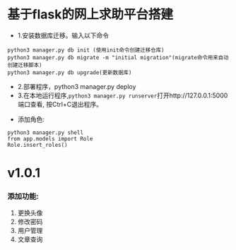 # 基于flask的网上求助平台搭建
- 1.安装数据库迁移。输入以下命令
```
python3 manager.py db init (使用init命令创建迁移仓库)
python3 manager.py db migrate -m "initial migration"(migrate命令用来自动创建迁移脚本)
python3 manager.py db upgrade(更新数据库)
```
- 2.部署程序，python3 manager.py deploy
- 3.在本地运行程序,`python3 manager.py runserver`打开http://127.0.0.1:5000端口查看, 按Ctrl+C退出程序。
* 添加角色:
```
python3 manager.py shell
from app.models import Role
Role.insert_roles()
```

# v1.0.1
### 添加功能:
1. 更换头像
2. 修改密码
3. 用户管理
4. 文章查询